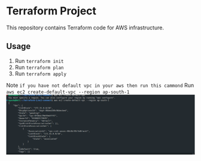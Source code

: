 # Terraform Project

This repository contains Terraform code for AWS infrastructure.

## Usage
1. Run `terraform init`
2. Run `terraform plan`
3. Run `terraform apply`



  Note ` if you have not default vpc in your aws then run this cammond `
  Run ` aws ec2 create-default-vpc --region ap-south-1 `
   ![alt text](<Screenshot from 2025-09-26 15-53-27.png>)
